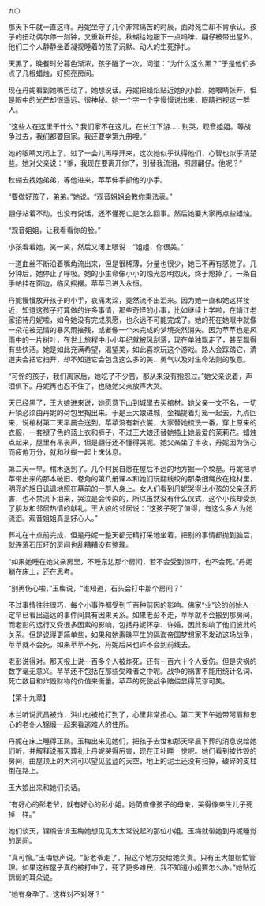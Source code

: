     九〇 

   那天下午就一直这样。丹妮坐守了几个非常痛苦的时辰，面对死亡却不肯承认。孩子的扭动偶尔停一刻钟，又重新开始。秋蝴给她服下一点吗啡，翩仔被带出屋外，他们三个人静静坐着凝视睡着的孩子沉默、动人的生死挣扎。

   天黑了，晚餐时分暮色渐浓，孩子醒了一次，问道：“为什么这么黑？”于是他们多点了几根蜡烛，好照亮房间。

   现在丹妮看到她嘴巴动了，她想说话。丹妮把蜡焰贴近她的小脸，她眼睛张开，但是眼中的光芒却很遥远、很神秘。她一个字一个字慢慢说出来，眼睛扫视这一群人。

   “这些人在这里干什么？我们家不在这儿，在长江下游……别哭，观音姐姐。等战争过去，我们都要回家。我还要学第九册哩。”

   她的眼睛又闭上了。过了一会儿再睁开来，这次她似乎认得他们，心智也似乎清楚些。她对父亲说：“爹，我现在要离开你了，别替我流泪，照顾翩仔。他呢？”

   秋蝴去找她弟弟，等他进来，苹苹伸手抓他的小手。

   “要做好孩子，弟弟。”她说。“观音姐姐会教你乘法表。”

   翩仔站着不动，也没有说话，还不懂死亡是怎么回事。然后她要大家再点些蜡烛。

   “观音姐姐，让我看看你的脸。”

   小孩看看她，笑一笑，然后又闭上眼说：“姐姐，你很美。”

   一道血丝不断沿着嘴角流出来，但是很稀薄，分量也很少，她已不再有感觉了。几分钟后，她停止了呼吸。她的小生命像小小的烛光忽明忽灭，终于熄掉了。一条白手帕挂在窗边，临风摇摆。苹苹已进入永恒。

   丹妮慢慢放开孩子的小手，哀痛太深，竟然流不出泪来。因为她一直和她这样接近，知道这孩子打算做的许多事情，那些奇怪的小事，比如继续上学啦，在靖江老家招待丹妮啦，如今她没有完成夙愿，也永远不可能完成了。她的死在她眼中就像一朵花被无情的暴风雨摧残，或者像一个未完成的梦境突然消失。因为苹苹也是风雨中的一片树叶，在世上旅程中小小年纪就被风刮落，现在单独飘走了，甚至飘得有些快活。她是如此充满希望，渴望美，如此喜欢玩这个游戏。路人会踩踏它，清道夫会把它扫开，却不知道它会包含这么多的美、勇气以及对生命法则的敬意。

   “可怜的孩子，我们离家后，她吃了不少苦，都从来没有抱怨过。”她父亲说着，声泪俱下。丹妮再也忍不住了，也随她父亲放声大哭。

   天已经黑了，王大娘进来说，她愿意下山到城里去买棺材。她父亲一文不名，一切开销必须由丹妮的荷包里掏出来。于是王大娘进城，金福提着灯笼一起去，九点回来，说棺材第二天早晨会送到。苹苹没有新衣裳，大家替她梳洗一番，穿上原来的衣服，一套褪了色的蓝上衣和裤子，不过王大娘还替她插上她最爱的茉莉花。蜡烛点起来，屋里有吊丧声，但是翩仔还不懂得哭呢。她父亲坐了半夜，丹妮因为伤心而疲倦万分，就和秋蝴一起上床休息。

   第二天一早。棺木送到了。几个村民自愿在屋后不远的地方掘一个坟墓。丹妮把苹苹带出来的那本破旧、卷角的第八册课本和她们玩翻线绞的那条细绳放在棺材里，明亮的旭日讥讽地照在墓前的一群人身上。女人们看到丹妮哭得比小孩的父亲还厉害，也不禁流下泪来，哭泣是会传染的，所以虽然没有什么仪式，这个小孩却受到了朋友和邻居热情的献礼。王大娘的邻居说：“这孩子死了值得，有这么多人为她流泪。观音姐姐真是好心人。”

   葬礼在十点前完成，但是丹妮一整天都无精打采地坐着，把别的事情都抛到脑后，就连落石压坏的房间也乱糟糟没有整理。

   “如果她睡在她父亲房里，不睡东边那个房间，若不会受到惊吓，也不会死。”丹妮躺在床上，还在思考。

   “别再伤心啦，”玉梅说，“谁知道，石头会打中那个房间？”

   不过事情往往很巧，每个小事件都受到千百种前因的影响。佛家“业”论的创始人一定早已看出遥远的事件间具有因果关系。如果老彭不走，苹苹就不会搬到那房间，而老彭的远行又受很多因素的影响，包括丹妮怀孕、许婚，因此影响了他们彼此的关系。但是说得更简单些，如果和她素昧平生的隔海帝国梦想家不发动这场战争，苹苹就不会死，如果苹苹不死，丹妮后来也许不会到前线去。

   老彭说得对。那天报上说一百多个人被炸死，还有一百六十个人受伤。但是灾祸的数字毫无意义。苹苹还不包括在那些受难者之中呢。战争的祸害不能用统计名词、死亡数目和炸毁财物的价值来衡量。苹苹的死使战争赔偿显得荒谬可笑。

   【第十九章】

   木兰听说武昌被炸，洪山也被枪打到了，心里非常担心。第二天下午她带阿眉和忠心的老仆人锦缎一起来看逃难人的住所。

   丹妮在床上睡得正熟。玉梅出来见她们，把孩子去世和那天早晨下葬的消息说给她们听，并解释说那天葬礼上丹妮哭得厉害，现在正补睡一觉呢。她们看到被炸毁的房间，由屋顶上的大洞可以望见蓝蓝的天空，地上的泥土还没有扫掉，破碎的支柱倒在路上。

   王大娘出来和她们说话。

   “有好心的彭老爷，就有好心的彭小姐。她简直像孩子的母亲，哭得像亲生儿子死掉一样。”

   她们谈天，锦缎告诉玉梅她想见见太太常说起的那位小姐。玉梅就带她到丹妮睡觉的房间。

   “真可怜。”玉梅低声说。“彭老爷走了，把这个地方交给她负责。只有王大娘帮忙管理。如果这栋屋子真的被打中了，死了更多难民，我不知道小姐要怎么办。”她贴近锦缎的耳朵说。

   “她有身孕了。这样对不对呀？”

